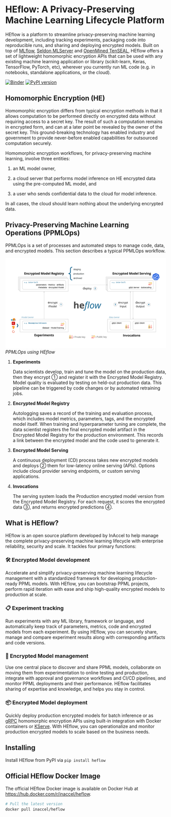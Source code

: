 # HEflow: A Privacy-Preserving Machine Learning Lifecycle Platform

HEflow is a platform to streamline privacy-preserving machine learning
development, including tracking experiments, packaging code into reproducible
runs, and sharing and deploying encrypted models. Built on top of
[MLflow](https://github.com/mlflow/mlflow),
[Seldon MLServer](https://github.com/SeldonIO/MLServer) and
[OpenMined TenSEAL](https://github.com/OpenMined/TenSEAL), HEflow offers a set
of lightweight homomorphic encryption APIs that can be used with any existing
machine learning application or library (scikit-learn, Keras, TensorFlow,
PyTorch, etc), wherever you currently run ML code (e.g. in notebooks, standalone
applications, or the cloud).

[![Binder](https://mybinder.org/badge_logo.svg)](https://gesis.mybinder.org/v2/gh/inaccel/heflow/master)
[![PyPI version](https://badge.fury.io/py/heflow.svg)](https://badge.fury.io/py/heflow)

## Homomorphic Encryption (HE)

Homomorphic encryption differs from typical encryption methods in that it allows
computation to be performed directly on encrypted data without requiring access
to a secret key. The result of such a computation remains in encrypted form, and
can at a later point be revealed by the owner of the secret key. This
ground-breaking technology has enabled industry and government to provide
never-before enabled capabilities for outsourced computation securely.

Homomorphic encryption workflows, for privacy-preserving machine learning,
involve three entities:

1. an ML model owner,

2. a cloud server that performs model inference on HE encrypted data using the
pre-computed ML model, and

3. a user who sends confidential data to the cloud for model inference.

In all cases, the cloud should learn nothing about the underlying encrypted
data.

## Privacy-Preserving Machine Learning Operations (PPMLOps)

PPMLOps is a set of processes and automated steps to manage code, data, and
encrypted models. This section describes a typical PPMLOps workflow.

![HEflow PPMLOps](assets/heflow-ppmlops.svg)
*PPMLOps using HEflow*

1. **Experiments**

	Data scientists develop, train and tune the model on the production data,
	then they encrypt &#9312; and register it with the Encrypted Model Registry.
	Model quality is evaluated by testing on held-out production data. This
	pipeline can be triggered by code changes or by automated retraining jobs.

2. **Encrypted Model Registry**

	Autologging saves a record of the training and evaluation process, which
	includes model metrics, parameters, tags, and the encrypted model itself.
	When training and hyperparameter tuning are complete, the data scientist
	registers the final encrypted model artifact in the Encrypted Model Registry
	for the production environment. This records a link between the encrypted
	model and the code used to generate it.

2. **Encrypted Model Serving**

	A continuous deployment (CD) process takes new encrypted models and deploys
	&#9313; them for low-latency online serving (APIs). Options include cloud
	provider serving endpoints, or custom serving applications.

2. **Invocations**

	The serving system loads the Production encrypted model version from the
	Encrypted Model Registry. For each request, it scores the encrypted data
	&#9314;, and returns encrypted predictions &#9315;.

## What is HEflow?

HEflow is an open source platform developed by InAccel to help manage the
complete privacy-preserving machine learning lifecycle with enterprise
reliability, security and scale. It tackles four primary functions:

### :hammer_and_wrench: Encrypted Model development

Accelerate and simplify privacy-preserving machine learning lifecycle management
with a standardized framework for developing production-ready PPML models. With
HEflow, you can bootstrap PPML projects, perform rapid iteration with ease and
ship high-quality encrypted models to production at scale.

### :clipboard: Experiment tracking

Run experiments with any ML library, framework or language, and automatically
keep track of parameters, metrics, code and encrypted models from each
experiment. By using HEflow, you can securely share, manage and compare
experiment results along with corresponding artifacts and code versions.

### :jigsaw: Encrypted Model management

Use one central place to discover and share PPML models, collaborate on moving
them from experimentation to online testing and production, integrate with
approval and governance workflows and CI/CD pipelines, and monitor PPML
deployments and their performance. HEflow facilitates sharing of expertise and
knowledge, and helps you stay in control.

### :package: Encrypted Model deployment

Quickly deploy production encrypted models for batch inference or as
[gRPC](https://github.com/grpc/grpc) homomorphic encryption APIs using built-in
integration with Docker containers or
[KServe](https://github.com/kserve/kserve). With HEflow, you can operationalize
and monitor production encrypted models to scale based on the business needs.

## Installing

Install HEflow from PyPI via `pip install heflow`

## Official HEflow Docker Image

The official HEflow Docker image is available on Docker Hub at
https://hub.docker.com/r/inaccel/heflow.

```sh
# Pull the latest version
docker pull inaccel/heflow
```
